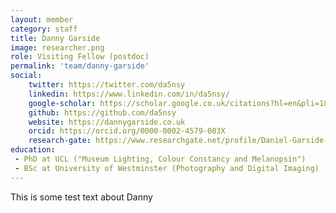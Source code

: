 ```yaml
---
layout: member
category: staff
title: Danny Garside
image: researcher.png
role: Visiting Fellow (postdoc)
permalink: 'team/danny-garside'
social:
    twitter: https://twitter.com/da5nsy
    linkedin: https://www.linkedin.com/in/da5nsy/
    google-scholar: https://scholar.google.co.uk/citations?hl=en&pli=1&user=6I_zDKUAAAAJ
    github: https://github.com/da5nsy
    website: https://dannygarside.co.uk
    orcid: https://orcid.org/0000-0002-4579-003X
    research-gate: https://www.researchgate.net/profile/Daniel-Garside-2
education:
 - PhD at UCL ("Museum Lighting, Colour Constancy and Melanopsin")
 - BSc at University of Westminster (Photography and Digital Imaging)
---
```


This is some test text about Danny
